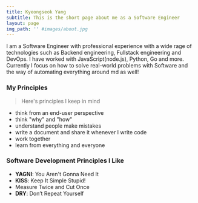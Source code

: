 ```yaml
---
title: Kyeongseok Yang
subtitle: This is the short page about me as a Software Engineer
layout: page
img_path: '' #images/about.jpg
---
```


I am a Software Engineer with professional experience with a wide rage of technologies such as Backend engineering, Fullstack engineering and DevOps. I have worked with JavaScript(node.js), Python, Go and more. Currently I focus on how to solve real-world problems with Software and the way of automating everything around md as well!

### My Principles

> Here's principles I keep in mind

* think from an end-user perspective
* think "why" and "how"
* understand people make mistakes
* write a document and share it whenever I write code
* work together
* learn from everything and everyone

### Software Development Principles I Like

* **YAGNI**: You Aren't Gonna Need It
* **KISS**: Keep It Simple Stupid!
* Measure Twice and Cut Once
* **DRY**: Don’t Repeat Yourself
